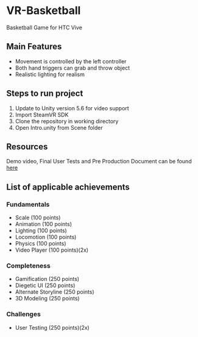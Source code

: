 # VR-Basketball
Basketball Game for HTC Vive

## Main Features
* Movement is controlled by the left controller
* Both hand triggers can grab and throw object
* Realistic lighting for realism

## Steps to run project
1. Update to Unity version 5.6 for video support
2. Import SteamVR SDK
3. Clone the repository in working directory
4. Open Intro.unity from Scene folder

## Resources
Demo video, Final User Tests and Pre Production Document can be found [here](https://drive.google.com/open?id=0B75fDUGUcz2xU00wMy13OVN2eUU)


## List of applicable achievements
### Fundamentals
* Scale (100 points)
* Animation (100 points)
* Lighting (100 points)
* Locomotion (100 points)
* Physics (100 points)
* Video Player (100 points)(2x)

### Completeness
* Gamification (250 points)
* Diegetic UI (250 points)
* Alternate Storyline (250 points)
* 3D Modeling (250 points)

### Challenges
* User Testing (250 points)(2x)